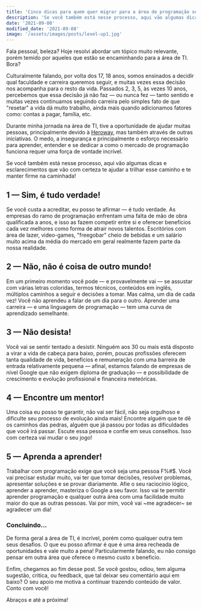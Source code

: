 ```yaml
---
title: 'Cinco dicas para quem quer migrar para a área de programação sem ter nenhuma experiência'
description: 'Se você também está nesse processo, aqui vão algumas dicas que vão com certeza te ajudar a trilhar esse caminho.'
date: '2021-09-08'
modified_date: '2021-09-08'
image: '/assets/images/posts/level-up1.jpg'
---
```



Fala pessoal, beleza? Hoje resolvi abordar um tópico muito relevante, porém temido por aqueles que estão se encaminhando para a área de TI. Bora?


Culturalmente falando, por volta dos 17, 18 anos, somos ensinados a decidir qual faculdade e carreira queremos seguir, e muitas vezes essa decisão nos acompanha para o resto da vida.
Passados 2, 3, 5, às vezes 10 anos, percebemos que essa decisão já não faz — ou nunca fez — tanto sentido e muitas vezes continuamos seguindo carreira pelo simples fato de que "resetar" a vida dá muito trabalho, ainda mais quando adicionamos fatores como: contas a pagar, família, etc.


Durante minha jornada na área de TI, tive a oportunidade de ajudar muitas pessoas, principalmente devido à [Heroway](https://heroway.com.br), mas também através de outras iniciativas. O medo, a insegurança e principalmente o esforço necessário para aprender, entender e se dedicar a como o mercado de programação funciona requer uma força de vontade incrível.


Se você também está nesse processo, aqui vão algumas dicas e esclarecimentos que vão com certeza te ajudar a trilhar esse caminho e te manter firme na caminhada!


## 1 — Sim, é tudo verdade!
Se você custa a acreditar, eu posso te afirmar — é tudo verdade.
As empresas do ramo de programação enfrentam uma falta de mão de obra qualificada a anos, e isso as fazem competir entre si e oferecer benefícios cada vez melhores como forma de atrair novos talentos. Escritórios com área de lazer, video-games, "freegobar" cheio de bebidas e um salário muito acima da média do mercado em geral realmente fazem parte da nossa realidade.


## 2 — Não, não é coisa de outro mundo!
Em um primeiro momento você pode — e provavelmente vai — se assustar com várias letras coloridas, termos técnicos, conteúdos em inglês, múltiplos caminhos a seguir e decisões a tomar. Mas calma, um dia de cada vez! Você não aprendeu a falar de um dia para o outro. Aprender uma carreira — e uma linguagem de programação — tem uma curva de aprendizado semelhante.

## 3 — Não desista!
Você vai se sentir tentado a desistir. Ninguém aos 30 ou mais está disposto a virar a vida de cabeça para baixo, porém, poucas profissões oferecem tanta qualidade de vida, benefícios e remuneração com uma barreira de entrada relativamente pequena — afinal, estamos falando de empresas de nível Google que não exigem diploma de graduação — e possibilidade de crescimento e evolução profissional e financeira meteóricas.

## 4 — Encontre um mentor!
Uma coisa eu posso te garantir, não vai ser fácil, não seja orgulhoso e dificulte seu processo de evolução ainda mais! Encontre alguém que te dê os caminhos das pedras, alguém que já passou por todas as dificuldades que você irá passar. Escute essa pessoa e confie em seus conselhos. Isso com certeza vai mudar o seu jogo!

## 5 — Aprenda a aprender!
Trabalhar com programação exige que você seja uma pessoa F%#$. Você vai precisar estudar muito, vai ter que tomar decisões, resolver problemas, apresentar soluções e se provar diariamente. Afie o seu raciocínio lógico, aprender a aprender, masteriza o Google a seu favor. Isso vai te permitir aprender programação e qualquer outra área com uma facilidade muito maior do que as outras pessoas. Vai por mim, você vai ~me agradecer~ se agradecer um dia!


### Concluindo...
De forma geral a área de TI, é incrível, porém como qualquer outra tem seus desafios. O que eu posso afirmar é que é uma área recheada de oportunidades e vale muito a pena! Particularmente falando, eu não consigo pensar em outra área que oferece o mesmo custo x beneficio.

Enfim, chegamos ao fim desse post. Se você gostou, odiou, tem alguma sugestão, critica, ou feedback, que tal deixar seu comentário aqui em baixo? O seu apoio me motiva a continuar trazendo conteúdo de valor. Conto com você!

Abraços e até a próxima!
